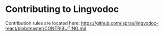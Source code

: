 # Contributing to Lingvodoc

Contribution rules are located here: https://github.com/ispras/lingvodoc-react/blob/master/CONTRIBUTING.md
